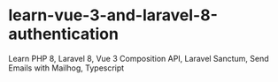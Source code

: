 # learn-vue-3-and-laravel-8-authentication
Learn PHP 8, Laravel 8, Vue 3 Composition API, Laravel Sanctum, Send Emails with Mailhog, Typescript
